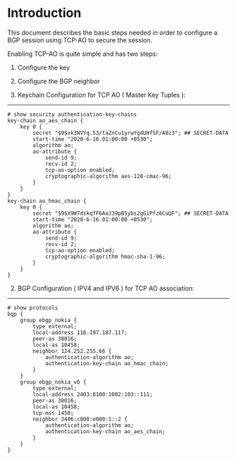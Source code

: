 # Introduction

This document describes the basic steps needed in order to configure a BGP session using TCP-AO to secure the session.  

Enabling TCP-AO is quite simple and has two steps: 
1. Configure the key
2. Configure the BGP neighbor

1. Keychain Configuration for TCP AO ( Master Key Tuples ):
----

```
# show security authentication-key-chains
key-chain ao_aes_chain {
    key 0 {
        secret "$9$xk3NVYq.53/taZnCu1yrwYg4UHf5F/A0z3"; ## SECRET-DATA
        start-time "2020-6-16.01:00:00 +0530";
        algorithm ao;
        ao-attribute {
            send-id 9;
            recv-id 2;
            tcp-ao-option enabled;
            cryptographic-algorithm aes-128-cmac-96;
        }
    }
}
key-chain ao_hmac_chain {
    key 0 {
        secret "$9$X9W7dskqfF6AoJ39pBSybs2gGiPfz6CuQF"; ## SECRET-DATA
        start-time "2020-6-16.01:00:00 +0530";
        algorithm ao;
        ao-attribute {
            send-id 9;
            recv-id 2;
            tcp-ao-option enabled;
            cryptographic-algorithm hmac-sha-1-96;
        }
    }
}
```

2. BGP Configuration ( IPV4 and IPV6 ) for TCP AO association:
----
```
# show protocols
bgp {
    group ebgp_nokia {
        type external;
        local-address 116.197.187.117;
        peer-as 38016;
        local-as 10458;
        neighbor 124.252.255.66 {
            authentication-algorithm ao;
            authentication-key-chain ao_hmac_chain;
        }
    }
    group ebgp_nokia_v6 {
        type external;
        local-address 2403:8100:1002:103::111;
        peer-as 38016;
        local-as 10458;
        tcp-mss 1450;
        neighbor 2406:c800:e000:1::2 {
            authentication-algorithm ao;
            authentication-key-chain ao_aes_chain;
        }
    }
}
```
